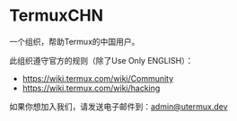 # TermuxCHN

一个组织，帮助Termux的中国用户。

此组织遵守官方的规则（除了Use Only ENGLISH）：
* https://wiki.termux.com/wiki/Community  
* https://wiki.termux.com/wiki/hacking  

如果你想加入我们，请发送电子邮件到：admin@utermux.dev
